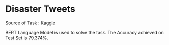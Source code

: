 # Disaster Tweets
Source of Task : [Kaggle](https://www.kaggle.com/c/nlp-getting-started)

BERT Language Model is used to solve the task. The Accuracy achieved on Test Set is 79.374%.
